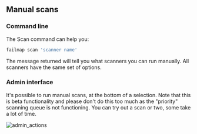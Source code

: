 

## Manual scans

### Command line
The Scan command can help you:

```bash
failmap scan 'scanner name'
```

The message returned will tell you what scanners you can run manually. All scanners have the same set of options.

### Admin interface
It's possible to run manual scans, at the bottom of a selection.
Note that this is beta functionality and please don't do this too much as the "priority" scanning queue is not functioning.
You can try out a scan or two, some take a lot of time.

![admin_actions](scanners_scanning_and_ratings/admin_actions.png)
